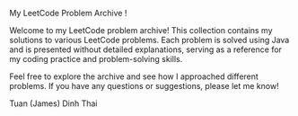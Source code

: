 My LeetCode Problem Archive ! 

Welcome to my LeetCode problem archive! This collection contains my solutions to various LeetCode problems. Each problem is solved using Java and is presented without detailed explanations, serving as a reference for my coding practice and problem-solving skills.

Feel free to explore the archive and see how I approached different problems. If you have any questions or suggestions, please let me know!

Tuan (James) Dinh Thai
